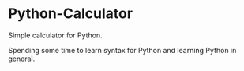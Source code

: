# Python-Calculator

Simple calculator for Python. 

Spending some time to learn syntax for Python and learning Python in general.
